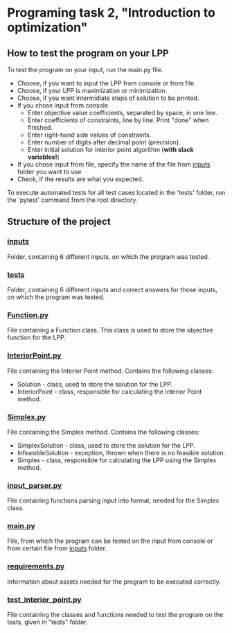 # Programing task 2, "Introduction to optimization"

## How to test the program on your LPP
To test the program on your input, run the main.py file.
- Choose, if you want to input the LPP from console or from file.
- Choose, if your LPP is maximization or minimization.
- Choose, if you want intermidiate steps of solution to be printed.
- If you chose input from console
  - Enter objective value coefficients, separated by space, in one line.
  - Enter coefficients of constraints, line by line. Print "done" when finished.
  - Enter right-hand side values of constraints.
  - Enter number of digits after decimal point (precision).
  - Enter initial solution for interior point algorithm (**with slack variables!**) 
- If you chose input from file, specify the name of the file from [inputs](https://github.com/optimization-team/interior-point/tree/main/inputs) folder you want to use
- Check, if the results are what you expected.

To execute automated tests for all test cases located in the 'tests' folder, run the 'pytest' command from the root directory.
## Structure of the project
### [inputs](https://github.com/optimization-team/interior-point/tree/main/inputs)
Folder, containing 6 different inputs, on which the program was tested.
### [tests](https://github.com/optimization-team/interior-point/tree/main/tests)
Folder, containing 6 different inputs and correct answers for those inputs, on which the program was tested.
### [Function.py](https://github.com/optimization-team/interior-point/blob/main/Function.py)
File containing a Function class. This class is used to store the objective function for the LPP.
### [InteriorPoint.py](https://github.com/optimization-team/interior-point/blob/main/InteriorPoint.py)
File containing the Interior Point method. Contains the following classes:
- Solution - class, used to store the solution for the LPP.
- InteriorPoint - class, responsible for calculating the Interior Point method.
### [Simplex.py](https://github.com/optimization-team/interior-point/blob/main/Simplex.py)
File containing the Simplex method. Contains the following classes:
- SimplexSolution - class, used to store the solution for the LPP.
- InfeasibleSolution - exception, thrown when there is no feasible solution.
- Simplex - class, responsible for calculating the LPP using the Simplex method.
### [input_parser.py](https://github.com/optimization-team/interior-point/blob/main/input_parser.py)
File containing functions parsing input into format, needed for the Simplex class.
### [main.py](https://github.com/optimization-team/simplex-method/blob/main/main.py)
File, from which the program can be tested on the input from console or from certain file from [inputs](https://github.com/optimization-team/simplex-method/tree/main/inputs) folder.
### [requirements.py](https://github.com/optimization-team/interior-point/blob/main/requirements.txt)
Information about assets needed for the program to be executed correctly.
### [test_interior_point.py](https://github.com/optimization-team/interior-point/blob/main/test_interior_point.py)
File containing the classes and functions needed to test the program on the tests, given in "tests" folder.
